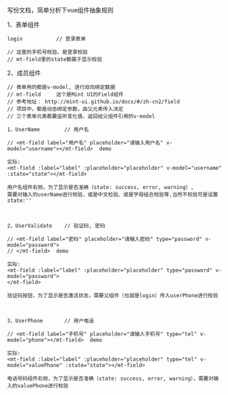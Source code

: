 写份文档，简单分析下vue组件抽象规则

1、表单组件

    login           // 登录表单

    // 这里的手机号校验，是登录校验
    // mt-field里的state都属于显示校验

2、成员组件
    
    // 表单用的都是v-model, 进行双向绑定数据
    // mt-field     这个是Mint UI的Field组件
    // 参考地址： http://mint-ui.github.io/docs/#/zh-cn2/field
    // 项目中，都是动态绑定参数，由父元素传入决定
    // 三个表单元素都要监听变化值，返回给父组件引用的v-model

    1、UserName        // 用户名

    // <mt-field label="用户名" placeholder="请输入用户名" v-model="username"></mt-field>  demo

    实际:  
    <mt-field :label="label" :placeholder="placeholder" v-model="username" :state="state"></mt-field>
        
    用户名组件右侧，为了显示是否准确（state: success, error, warning）,
    需要对输入的userName进行校验，或是中文检验、或是字母组合校验等,当然不校验可是设置state:''



    2、UserValidate    // 验证码, 密码

    // <mt-field label="密码" placeholder="请输入密码" type="password" v-model="password">
    // </mt-field>  demo

    实际:
    <mt-field :label="label" :placeholder="placeholder" type="password" v-model="password">
    </mt-field>

    验证码按钮，为了显示是否激活状态，需要父组件（也就是login）传入userPhone进行校验



    3、UserPhone       // 用户电话

    // <mt-field label="手机号" placeholder="请输入手机号" type="tel" v-model="phone"></mt-field>  demo

    实际:
    <mt-field :label="label" :placeholder="placeholder" type="tel" v-model="valuePhone" :state="state"></mt-field>

    电话号码组件右侧，为了显示是否准确（state: success, error, warning），需要对输入的valuePhone进行校验

        